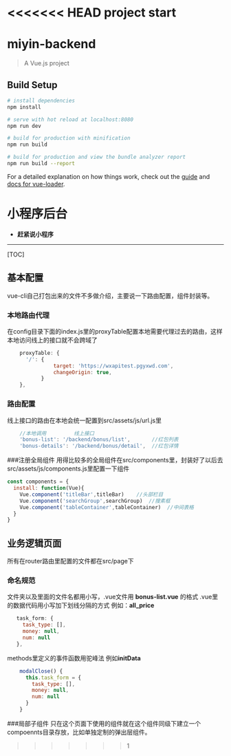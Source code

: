 <<<<<<< HEAD
project start
=======
# miyin-backend

> A Vue.js project

## Build Setup

``` bash
# install dependencies
npm install

# serve with hot reload at localhost:8080
npm run dev

# build for production with minification
npm run build

# build for production and view the bundle analyzer report
npm run build --report
```

For a detailed explanation on how things work, check out the [guide](http://vuejs-templates.github.io/webpack/) and [docs for vue-loader](http://vuejs.github.io/vue-loader).


# 小程序后台

- **赶紧说小程序** 

-------------------

[TOC]

## 基本配置

vue-cli自己打包出来的文件不多做介绍，主要说一下路由配置，组件封装等。

### 本地路由代理
在config目录下面的index.js里的proxyTable配置本地需要代理过去的路由，这样本地访问线上的接口就不会跨域了
``` javascript
	proxyTable: {
      '/': {
               target: 'https://wxapitest.pgyxwd.com',
               changeOrigin: true,
           }
    },
```
### 路由配置
线上接口的路由在本地会统一配置到src/assets/js/url.js里
``` javascript
	//本地调用         线上接口
	'bonus-list': '/backend/bonus/list',       //红包列表
	'bonus-details': '/backend/bonus/detail',  //红包详情
```
###注册全局组件
用得比较多的全局组件在src/components里，封装好了以后去src/assets/js/components.js里配置一下组件
```javascript
const components = {
  install: function(Vue){
    Vue.component('titleBar',titleBar)    //头部栏目
    Vue.component('searchGroup',searchGroup)  //搜素框
    Vue.component('tableContainer',tableContainer)  //中间表格
  }
}
```


## 业务逻辑页面
所有在router路由里配置的文件都在src/page下
### 命名规范
文件夹以及里面的文件名都用小写，.vue文件用 **bonus-list.vue** 的格式
.vue里的数据代码用小写加下划线分隔的方式 例如：**all_price**
```javascript
   task_form: {
     task_type: [],
     money: null,
     num: null
   },
```
methods里定义的事件函数用驼峰法 例如**initData**
```javascript
	modalClose() {
      this.task_form = {
        task_type: [],
        money: null,
        num: null
      }
    }
```
###局部子组件
只在这个页面下使用的组件就在这个组件同级下建立一个compoennts目录存放，比如单独定制的弹出层组件。


>>>>>>> 1
